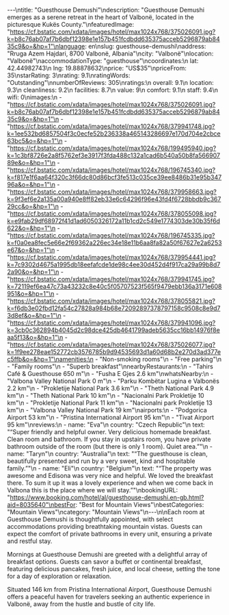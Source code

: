 ---\ntitle: "Guesthouse Demushi"\ndescription: "Guesthouse Demushi emerges as a serene retreat in the heart of Valbonë, located in the picturesque Kukës County."\nfeaturedImage: "https://cf.bstatic.com/xdata/images/hotel/max1024x768/375026091.jpg?k=b8c76ab07af7b6dbf12398e1e157b451fcdbdd635375acceb5296879ab8435c9&o=&hp=1"\nlanguage: en\nslug: guesthouse-demushi\naddress: "Rruga Azem Hajdari, 8700 Valbonë, Albania"\ncity: "Valbonë"\nlocation: "Valbonë"\naccommodationType: "guesthouse"\ncoordinates:\n  lat: 42.44982743\n  lng: 19.88878632\nprice: "US$35"\npriceFrom: 35\nstarRating: 3\nrating: 9.1\nratingWords: "Outstanding"\nnumberOfReviews: 305\nratings:\n  overall: 9.1\n  location: 9.3\n  cleanliness: 9.2\n  facilities: 8.7\n  value: 9\n  comfort: 9.1\n  staff: 9.4\n  wifi: 0\nimages:\n  - "https://cf.bstatic.com/xdata/images/hotel/max1024x768/375026091.jpg?k=b8c76ab07af7b6dbf12398e1e157b451fcdbdd635375acceb5296879ab8435c9&o=&hp=1"\n  - "https://cf.bstatic.com/xdata/images/hotel/max1024x768/379941748.jpg?k=1ee532bd6857504f3c0ecfe52b236338a465143286697e170d704e2cbce63bc5&o=&hp=1"\n  - "https://cf.bstatic.com/xdata/images/hotel/max1024x768/199495940.jpg?k=1c3bf8726e2a8f5762ef3e3917f3fda488c132a1cad6b540a50b8fa56690789e&o=&hp=1"\n  - "https://cf.bstatic.com/xdata/images/hotel/max1024x768/196745340.jpg?k=f817e1f6aa64f320c3f66dc80d86bcf3fe513c035ce39ee8486b31e95b34796a&o=&hp=1"\n  - "https://cf.bstatic.com/xdata/images/hotel/max1024x768/379958663.jpg?k=9f3ef6e2a135a00a940e8ff82eb33e6c64296f96e43fd4f6728bbdb9c36729cc&o=&hp=1"\n  - "https://cf.bstatic.com/xdata/images/hotel/max1024x768/378055098.jpg?k=e9fab29df68972f41d1ad6050326172a11b1cd2c549e1774303de30b35f6d622&o=&hp=1"\n  - "https://cf.bstatic.com/xdata/images/hotel/max1024x768/196745335.jpg?k=f0a0ea8fec5e66e2f69362a226ec34e18e11b6aa8fa82a50f67627e2a6253e67&o=&hp=1"\n  - "https://cf.bstatic.com/xdata/images/hotel/max1024x768/379954441.jpg?k=7c9302d4675a1995db18eefafcde1de98c4ee30d452d4f917ca29a99b8d72a90&o=&hp=1"\n  - "https://cf.bstatic.com/xdata/images/hotel/max1024x768/379941745.jpg?k=72119ef6ea47c73a43232c8e40c5f05707523f565f9479ebb136a3171e608951&o=&hp=1"\n  - "https://cf.bstatic.com/xdata/images/hotel/max1024x768/378055821.jpg?k=f6db3e02fbd12fa54c27828a984b68e72092897378797158c9508c8e9d73d8ef&o=&hp=1"\n  - "https://cf.bstatic.com/xdata/images/hotel/max1024x768/379941096.jpg?k=3cb0c362894b4045d2c98dce425db4641799adeb5635cc16bb14976f8eaa5f13&o=&hp=1"\n  - "https://cf.bstatic.com/xdata/images/hotel/max1024x768/375026077.jpg?k=1f9ee278eae152772cb3576785b9d94535693d1a60d68b2e270d3ad377ec5ffb&o=&hp=1"\namenities:\n  - "Non-smoking rooms"\n  - "Free parking"\n  - "Family rooms"\n  - "Superb breakfast"\nnearbyRestaurants:\n  - "Tahirs Café & Guesthouse 650 m"\n  - "Fusha E Gjes 2.6 km"\nwhatsNearby:\n  - "Valbona Valley National Park 0 m"\n  - "Parku Kombëtar Lugina e Valbonës 2.2 km"\n  - "Prokletije National Park 3.6 km"\n  - "Theth National Park 4.9 km"\n  - "Theth National Park 10 km"\n  - "Nacionalni Park Prokletije 10 km"\n  - "Prokletije National Park 11 km"\n  - "Nacionalni park Prokletije 13 km"\n  - "Valbona Valley National Park 19 km"\nairports:\n  - "Podgorica Airport 53 km"\n  - "Pristina International Airport 95 km"\n  - "Tivat Airport 95 km"\nreviews:\n  - name: "Eva"\n    country: "Czech Republic"\n    text: "“Super friendly and helpful owner. Very delicious homemade breakfast. Clean room and bathroom. If you stay in upstairs room, you have private bathroom outside of the room (but there is only 1 room). Quiet area.”"\n  - name: "Taryn"\n    country: "Australia"\n    text: "“The guesthouse is clean, beautifully presented and run by a very sweet, kind and hospitable family.”"\n  - name: "Eli"\n    country: "Belgium"\n    text: "“The property was awesome and Edisona was very nice and helpful. We loved the breakfast there. To sum it up it was a lovely experience and when we come back in Valbona this is the place where we will stay.”"\nbookingURL: "https://www.booking.com/hotel/al/guesthouse-demushi.en-gb.html?aid=8035640"\nbestFor: "Best for Mountain Views"\nbestCategories: "Mountain Views"\ncategory: "Mountain Views"\n---\n\nEach room at Guesthouse Demushi is thoughtfully appointed, with select accommodations providing breathtaking mountain vistas. Guests can expect the comfort of private bathrooms in every unit, ensuring a private and restful stay.

Mornings at Guesthouse Demushi are greeted with a delightful array of breakfast options. Guests can savor a buffet or continental breakfast, featuring delicious pancakes, fresh juice, and local cheese, setting the tone for a day of exploration or relaxation.

Situated 146 km from Pristina International Airport, Guesthouse Demushi offers a peaceful haven for travelers seeking an authentic experience in Valbonë, away from the hustle and bustle of city life.